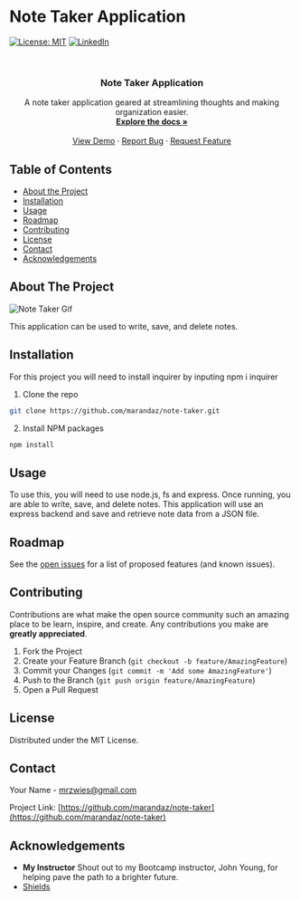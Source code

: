 # Note Taker Application

[![License: MIT](https://img.shields.io/badge/License-MIT-yellow.svg)](https://opensource.org/licenses/MIT)
[![LinkedIn](https://img.shields.io/badge/-LinkedIn-black.svg?style=flat-square&logo=linkedin&colorB=555)](https://www.linkedin.com/in/maranda-zwieschowski/)

<br />
<p align="center">
  <h3 align="center">Note Taker Application</h3>

  <p align="center">
    A note taker application geared at streamlining thoughts and making organization easier.
    <br />
    <a href="https://github.com/marandaz/note-taker"><strong>Explore the docs »</strong></a>
    <br />
    <br />
    <a href="https://github.com/marandaz/note-taker">View Demo</a>
    ·
    <a href="https://github.com/marandaz/note-taker/issues">Report Bug</a>
    ·
    <a href="https://github.com/marandaz/note-taker/issues">Request Feature</a>
  </p>
</p>



## Table of Contents

* [About the Project](#about-the-project) 
* [Installation](#installation)
* [Usage](#usage)
* [Roadmap](#roadmap)
* [Contributing](#contributing)
* [License](#license)
* [Contact](#contact)
* [Acknowledgements](#acknowledgements)


## About The Project
![Note Taker Gif](../images/note-taker.gif) 


This application can be used to write, save, and delete notes. 


## Installation

For this project you will need to install inquirer by inputing npm i inquirer

1. Clone the repo
```sh
git clone https://github.com/marandaz/note-taker.git
```
2. Install NPM packages
```sh
npm install
```


## Usage

 To use this, you will need to use node.js, fs and express. Once running, you are able to write, save, and delete notes. This application will use an express backend and save and retrieve note data from a JSON file.



## Roadmap

See the [open issues](https://github.com/marandaz/note-taker/issues) for a list of proposed features (and known issues).


## Contributing

Contributions are what make the open source community such an amazing place to be learn, inspire, and create. Any contributions you make are **greatly appreciated**.

1. Fork the Project
2. Create your Feature Branch (`git checkout -b feature/AmazingFeature`)
3. Commit your Changes (`git commit -m 'Add some AmazingFeature'`)
4. Push to the Branch (`git push origin feature/AmazingFeature`)
5. Open a Pull Request


## License

Distributed under the MIT License.

## Contact

Your Name - mrzwies@gmail.com

Project Link: [https://github.com/marandaz/note-taker](https://github.com/marandaz/note-taker)

## Acknowledgements

* **My Instructor** Shout out to my Bootcamp instructor, John Young, for helping pave the path to a brighter future.  
* [Shields](https://shields.io/)